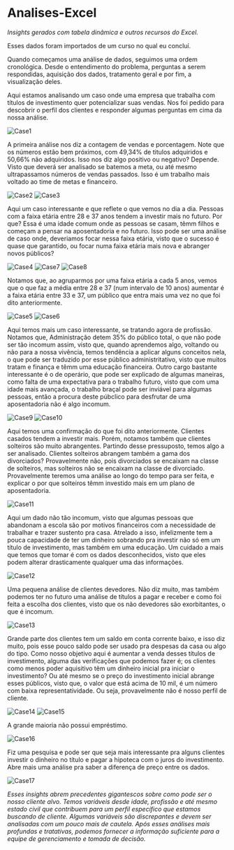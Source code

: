 # Analises-Excel

*Insights gerados com tabela dinâmica e outros recursos do Excel.*

Esses dados foram importados de um curso no qual eu concluí.

Quando começamos uma análise de dados, seguimos uma ordem cronológica. Desde o entendimento do problema, perguntas a serem respondidas, aquisição dos dados, tratamento geral e por fim, a visualização deles.

Aqui estamos analisando um caso onde uma empresa que trabalha com títulos de investimento quer potencializar suas vendas. Nos foi pedido para descobrir o perfil dos clientes e responder algumas perguntas em cima da nossa análise.

![Case1](https://github.com/JulioA/Analises-Excel/assets/146854621/eb43ea06-5c7b-45f6-a83a-8974346bf63f)

A primeira análise nos diz a contagem de vendas e porcentagem. Note que os números estão bem próximos, com 49,34% de titulos adquiridos e 50,66% não adquiridos. Isso nos diz algo positivo ou negativo? Depende. Visto que deverá ser analisado se batemos a meta, ou até mesmo ultrapassamos números de vendas passados. Isso é um trabalho mais voltado ao time de metas e financeiro.

![Case2](https://github.com/JulioA/Analises-Excel/assets/146854621/65ba8f15-b3d1-4c9a-b7f1-389123452a93)
![Case3](https://github.com/JulioA/Analises-Excel/assets/146854621/9ced27b5-0b7e-4baf-b30f-6fd5a7604ac0)


Aqui um caso interessante e que reflete o que vemos no dia a dia. Pessoas com a faixa etária entre 28 e 37 anos tendem a investir mais no futuro. Por que? Essa é uma idade comum onde as pessoas se casam, têmm filhos e começam a pensar na aposentadoria e no futuro. Isso pode ser uma análise de caso onde, deveriamos focar nessa faixa etária, visto que o sucesso é quase que garantido, ou focar numa faixa etária mais nova e abranger novos públicos?

![Case4](https://github.com/JulioA/Analises-Excel/assets/146854621/7f1b7861-5996-4330-85a7-5fb960584309)
![Case7](https://github.com/JulioA/Analises-Excel/assets/146854621/5dae075b-b23d-45d9-bd80-2b4f159c4358)
![Case8](https://github.com/JulioA/Analises-Excel/assets/146854621/2942d406-7186-4fec-89b1-50e0e3382bef)


Notamos que, ao agruparmos por uma faixa etária a cada 5 anos, vemos que o que faz a média entre 28 e 37 (num intervalo de 10 anos) aumentar é a faixa etária entre 33 e 37, um público que entra mais uma vez no que foi dito anteriormente.

![Case5](https://github.com/JulioA/Analises-Excel/assets/146854621/7d7466b6-30e9-4be8-96da-5a59db977363)
![Case6](https://github.com/JulioA/Analises-Excel/assets/146854621/8d332fc6-59ab-454f-a62d-f3108aa09e4c)


Aqui temos mais um caso interessante, se tratando agora de profissão. Notamos que, Administração detem 35% do público total, o que não pode ser tão incomum assim, visto que, quando aprendemos algo, voltando ou não para a nossa vivência, temos tendência a aplicar alguns conceitos nela, o que pode ser traduzido por esse público administritativo, visto que muitos tratam e finança e têmm uma educação financeira. Outro cargo bastante interessante é o de operário, que pode ser explicado de algumas maneiras, como falta de uma expectativa para o trabalho futuro, visto que com uma idade mais avançada, o trabalho braçal pode ser inviável para algumas pessoas, então a procura deste púbclico para desfrutar de uma aposentadoria não é algo incomum.

![Case9](https://github.com/JulioA/Analises-Excel/assets/146854621/4584fe78-b087-49f8-a08b-4582071801f5)
![Case10](https://github.com/JulioA/Analises-Excel/assets/146854621/36738c95-359c-4f83-bb3f-656d284d18a2)

Aqui temos uma confirmação do que foi dito anteriormente. Clientes casados tendem a investir mais. Porém, notamos também que clientes solteiros são muito abrangentes. Partindo desse pressuposto, temos algo a ser analisado. Clientes solteiros abrangem também a gama dos divorciados? Provavelmente não, pois divorciados se encaixam na classe de solteiros, mas solteiros não se encaixam na classe de divorciado. Provavelmente teremos uma análise ao longo do tempo para ser feita, e explicar o por que solteiros têmm investido mais em um plano de aposentadoria.  

![Case11](https://github.com/JulioA/Analises-Excel/assets/146854621/9d289b68-8cba-411c-8a01-99b77b598717)

Aqui um dado não tão incomum, visto que algumas pessoas que abandonam a escola são por motivos financeiros com a necessidade de trabalhar e trazer sustento pra casa. Atrelado a isso, infelizmente tem a pouca capacidade de ter um dinheiro sobrando pra investir não só em um título de investimento, mas também em uma educação.
Um cuidado a mais que temos que tomar é com os dados desconhecidos, visto que eles podem alterar drasticamente qualquer uma das informações.

![Case12](https://github.com/JulioA/Analises-Excel/assets/146854621/e39acbb8-1aa7-4267-8eb3-4fe47cda3a8f)

Uma pequena análise de clientes devedores. Não diz muito, mas também podemos ter no futuro uma análise de títulos a pagar e receber e como foi feita a escolha dos clientes, visto que os não devedores são exorbitantes, o que é incomum.

![Case13](https://github.com/JulioA/Analises-Excel/assets/146854621/8616cc2f-02ec-4239-825d-d084a9da438b)

Grande parte dos clientes tem um saldo em conta corrente baixo, e isso diz muito, pois esse pouco saldo pode ser usado pra despesas da casa ou algo do tipo. Como nosso objetivo aqui é aumentar a venda desses títulos de investimento, alguma das verificações que podemos fazer é; os clientes como menos poder aquisitivo têm um dinheiro inicial pra iniciar o investimento? Ou até mesmo se o preço do investimento inicial abrange esses públicos, visto que, o valor que está acima de 10 mil, é um número com baixa representatividade. Ou seja, provavelmente não é nosso perfil de cliente.

![Case14](https://github.com/JulioA/Analises-Excel/assets/146854621/a5c52737-f6f8-416f-9e6e-fecfaebb4f82)
![Case15](https://github.com/JulioA/Analises-Excel/assets/146854621/f85134ed-c0b4-4fd9-a6bf-1b5f79423526)

A grande maioria não possui empréstimo. 

![Case16](https://github.com/JulioA/Analises-Excel/assets/146854621/81a923c7-7e08-45f4-9d3e-869008bb4611)

Fiz uma pesquisa e pode ser que seja mais interessante pra alguns clientes investir o dinheiro no título e pagar a hipoteca com o juros do investimento. Abre mais uma análise pra saber a diferença de preço entre os dados.

![Case17](https://github.com/JulioA/Analises-Excel/assets/146854621/081fa74e-56d7-42fc-b3d0-f21c964c7f70)

*Esses insights abrem precedentes gigantescos sobre como pode ser o nosso cliente alvo. Temos variáveis desde idade, profissão e até mesmo estado civil que contribuem para um perfil específico que estamos buscando de cliente. Algumas variáveis são discrepantes e devem ser analisadas com um pouco mais de cautela. Após esses análises mais profundas e tratativas, podemos fornecer a informação suficiente para a equipe de gerenciamento e tomada de decisão.*
